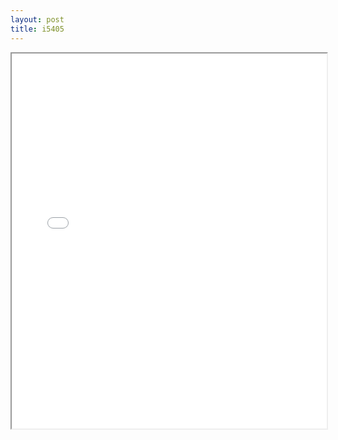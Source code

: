 ```yaml
---
layout: post
title: i5405
---
```


<div class="pdf-container">
<iframe src="/ea/assets/pdfs/pubs.n.ins/i5405.pdf" height="600" width="100%" allowFullScreen="true"></iframe>
</div>

